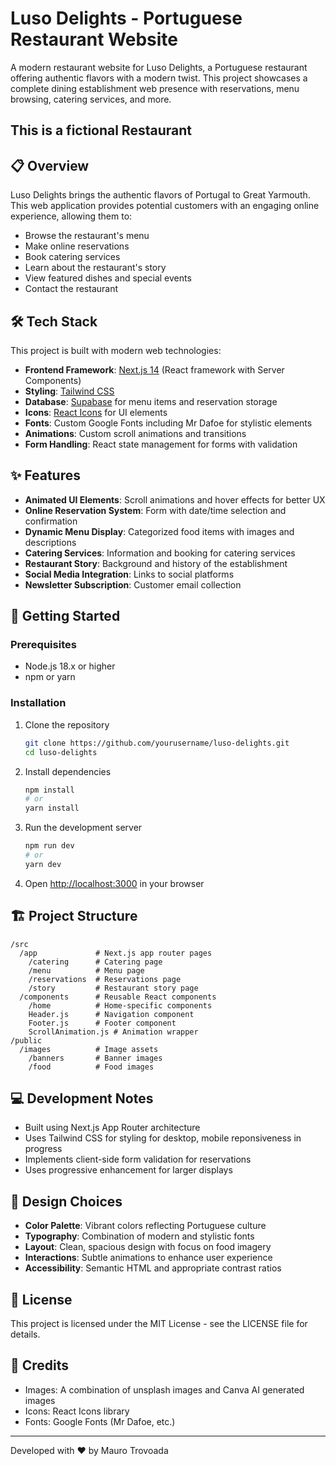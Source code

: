 # Luso Delights - Portuguese Restaurant Website

A modern restaurant website for Luso Delights, a Portuguese restaurant offering authentic flavors with a modern twist. This project showcases a complete dining establishment web presence with reservations, menu browsing, catering services, and more.

## **This is a fictional Restaurant**

## 📋 Overview

Luso Delights brings the authentic flavors of Portugal to Great Yarmouth. This web application provides potential customers with an engaging online experience, allowing them to:

- Browse the restaurant's menu
- Make online reservations
- Book catering services
- Learn about the restaurant's story
- View featured dishes and special events
- Contact the restaurant

## 🛠️ Tech Stack

This project is built with modern web technologies:

- **Frontend Framework**: [Next.js 14](https://nextjs.org/) (React framework with Server Components)
- **Styling**: [Tailwind CSS](https://tailwindcss.com/)
- **Database**: [Supabase](https://supabase.com/) for menu items and reservation storage
- **Icons**: [React Icons](https://react-icons.github.io/react-icons/) for UI elements
- **Fonts**: Custom Google Fonts including Mr Dafoe for stylistic elements
- **Animations**: Custom scroll animations and transitions
- **Form Handling**: React state management for forms with validation

## ✨ Features

- **Animated UI Elements**: Scroll animations and hover effects for better UX
- **Online Reservation System**: Form with date/time selection and confirmation
- **Dynamic Menu Display**: Categorized food items with images and descriptions
- **Catering Services**: Information and booking for catering services
- **Restaurant Story**: Background and history of the establishment
- **Social Media Integration**: Links to social platforms
- **Newsletter Subscription**: Customer email collection

## 🚀 Getting Started

### Prerequisites

- Node.js 18.x or higher
- npm or yarn

### Installation

1. Clone the repository
   ```bash
   git clone https://github.com/yourusername/luso-delights.git
   cd luso-delights

2. Install dependencies
   ```bash
   npm install
   # or
   yarn install
   ```

3. Run the development server
   ```bash
   npm run dev
   # or
   yarn dev
   ```

4. Open [http://localhost:3000](http://localhost:3000) in your browser

## 🏗️ Project Structure
```
/src
  /app             # Next.js app router pages
    /catering      # Catering page
    /menu          # Menu page
    /reservations  # Reservations page
    /story         # Restaurant story page
  /components      # Reusable React components
    /home          # Home-specific components
    Header.js      # Navigation component
    Footer.js      # Footer component
    ScrollAnimation.js # Animation wrapper
/public
  /images          # Image assets
    /banners       # Banner images
    /food          # Food images
```

## 💻 Development Notes
- Built using Next.js App Router architecture
- Uses Tailwind CSS for styling for desktop, mobile reponsiveness in progress
- Implements client-side form validation for reservations
- Uses progressive enhancement for larger displays

## 🎨 Design Choices
- **Color Palette**: Vibrant colors reflecting Portuguese culture
- **Typography**: Combination of modern and stylistic fonts
- **Layout**: Clean, spacious design with focus on food imagery
- **Interactions**: Subtle animations to enhance user experience
- **Accessibility**: Semantic HTML and appropriate contrast ratios

## 📝 License
This project is licensed under the MIT License - see the LICENSE file for details.

## 🙏 Credits
- Images: A combination of unsplash images and Canva AI generated images
- Icons: React Icons library
- Fonts: Google Fonts (Mr Dafoe, etc.)

---

Developed with ❤️ by Mauro Trovoada